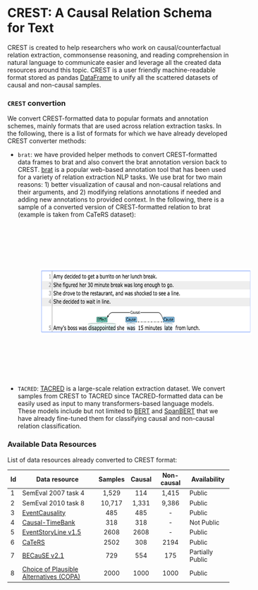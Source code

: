 # CREST: A Causal Relation Schema for Text

CREST is created to help researchers who work on causal/counterfactual relation extraction, commonsense reasoning, and reading comprehension in natural language to communicate easier and leverage all the created data resources around this topic. CREST is a user friendly machine-readable format stored as pandas [DataFrame](https://pandas.pydata.org/pandas-docs/stable/reference/api/pandas.DataFrame.html) to unify all the scattered datasets of causal and non-causal samples.

### `CREST` convertion
We convert CREST-formatted data to popular formats and annotation schemes, mainly formats that are used across relation extraction tasks. In the following, there is a list of formats for which we have already developed CREST converter methods:
* `brat`: we have provided helper methods to convert CREST-formatted data frames to brat and also convert the brat annotation version back to CREST. [brat](https://brat.nlplab.org/) is a popular web-based annotation tool that has been used for a variety of relation extraction NLP tasks. We use brat for two main reasons: 1) better visualization of causal and non-causal relations and their arguments, and 2) modifying relations annotations if needed and adding new annotations to provided context. In the following, there is a sample of a converted version of CREST-formatted relation to brat (example is taken from CaTeRS dataset):
           <p align="center">
           <img src='data/crest_brat_example.png' width='700' height='150' style="vertical-align:middle;margin:100px 50px">
           </p>
* `TACRED`: [TACRED](https://nlp.stanford.edu/projects/tacred/) is a large-scale relation extraction dataset. We convert samples from CREST to TACRED since TACRED-formatted data can be easily used as input to many transformers-based language models. These models include but not limited to [BERT](https://github.com/google-research/bert) and [SpanBERT](https://github.com/facebookresearch/SpanBERT) that we have already fine-tuned them for classifying causal and non-causal relation classification.

### Available Data Resources
List of data resources already converted to CREST format:

| Id | Data resource  | Samples | Causal | Non-causal | Availability |
| -- | -------------- | :----------: | :---------: | :-----------: | ------------ |
| 1 | SemEval 2007 task 4 | 1,529 | 114 | 1,415 | Public |
| 2 | SemEval 2010 task 8 | 10,717 | 1,331 | 9,386 | Public | 
| 3 | [EventCausality](https://cogcomp.seas.upenn.edu/page/resource_view/27) | 485 | 485 | - | Public |
| 4 | [Causal-TimeBank](https://hlt-nlp.fbk.eu/technologies/causal-timebank) | 318 | 318 | - | Not Public| 
| 5 | [EventStoryLine v1.5](https://github.com/tommasoc80/EventStoryLine) | 2608 | 2608 | - | Public | 
| 6 | [CaTeRS](https://www.cs.rochester.edu/nlp/rocstories/CaTeRS/) | 2502 | 308 | 2194 | Public | 
| 7 | [BECauSE v2.1](https://github.com/duncanka/BECAUSE) | 729 | 554 | 175 | Partially Public| 
| 8 | [Choice of Plausible Alternatives (COPA)](https://www.cs.york.ac.uk/semeval-2012/task7/index.php%3Fid=data.html) | 2000 | 1000 | 1000 | Public |
